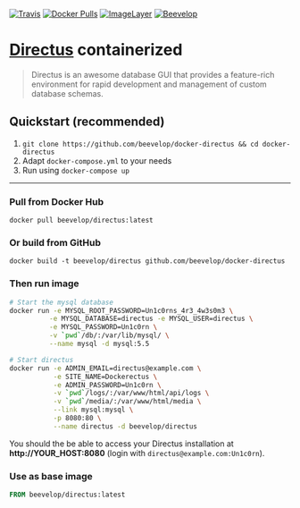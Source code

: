 [![Travis](https://img.shields.io/travis/beevelop/docker-directus.svg?style=flat-square)](https://travis-ci.org/beevelop/docker-directus)
[![Docker Pulls](https://img.shields.io/docker/pulls/beevelop/directus.svg?style=flat-square)](https://links.beevelop.com/d-directus)
[![ImageLayer](https://badge.imagelayers.io/beevelop/directus:latest.svg)](https://imagelayers.io/?images=beevelop/directus:latest)
[![Beevelop](https://links.beevelop.com/honey-badge)](https://beevelop.com)

# [Directus](https://github.com/directus/directus) containerized

> Directus is an awesome database GUI that provides a feature-rich environment for rapid development and management of custom database schemas.

## Quickstart (recommended)
1. `git clone https://github.com/beevelop/docker-directus && cd docker-directus`
2. Adapt `docker-compose.yml` to your needs
3. Run using `docker-compose up`

----

### Pull from Docker Hub
```
docker pull beevelop/directus:latest
```

### Or build from GitHub
```
docker build -t beevelop/directus github.com/beevelop/docker-directus
```

### Then run image
```bash
# Start the mysql database
docker run -e MYSQL_ROOT_PASSWORD=Un1c0rns_4r3_4w3s0m3 \
          -e MYSQL_DATABASE=directus -e MYSQL_USER=directus \
          -e MYSQL_PASSWORD=Un1c0rn \
          -v `pwd`/db/:/var/lib/mysql/ \
          --name mysql -d mysql:5.5

# Start directus
docker run -e ADMIN_EMAIL=directus@example.com \
           -e SITE_NAME=Dockerectus \
           -e ADMIN_PASSWORD=Un1c0rn \
           -v `pwd`/logs/:/var/www/html/api/logs \
           -v `pwd`/media/:/var/www/html/media \
           --link mysql:mysql \
           -p 8080:80 \
           --name directus -d beevelop/directus
```

You should the be able to access your Directus installation at **http://YOUR_HOST:8080** (login with `directus@example.com:Un1c0rn`).

### Use as base image
```Dockerfile
FROM beevelop/directus:latest
```
